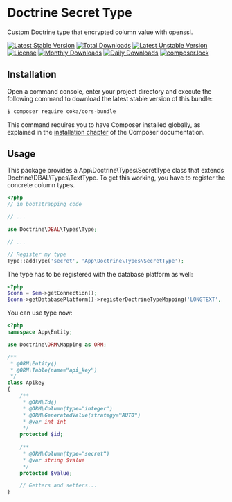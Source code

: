 # Doctrine Secret Type

Custom Doctrine type that encrypted column value with openssl.

[![Latest Stable Version](https://poser.pugx.org/coka/doctrine-secret-type/v/stable)](https://packagist.org/packages/coka/doctrine-secret-type)
[![Total Downloads](https://poser.pugx.org/coka/doctrine-secret-type/downloads)](https://packagist.org/packages/coka/doctrine-secret-type)
[![Latest Unstable Version](https://poser.pugx.org/coka/doctrine-secret-type/v/unstable)](https://packagist.org/packages/coka/doctrine-secret-type)
[![License](https://poser.pugx.org/coka/doctrine-secret-type/license)](https://packagist.org/packages/coka/doctrine-secret-type)
[![Monthly Downloads](https://poser.pugx.org/coka/doctrine-secret-type/d/monthly)](https://packagist.org/packages/coka/doctrine-secret-type)
[![Daily Downloads](https://poser.pugx.org/coka/doctrine-secret-type/d/daily)](https://packagist.org/packages/coka/doctrine-secret-type)
[![composer.lock](https://poser.pugx.org/coka/doctrine-secret-type/composerlock)](https://packagist.org/packages/coka/doctrine-secret-type)

## Installation

Open a command console, enter your project directory and execute the
following command to download the latest stable version of this bundle:

```bash
$ composer require coka/cors-bundle
```

This command requires you to have Composer installed globally, as explained
in the [installation chapter](https://getcomposer.org/doc/00-intro.md)
of the Composer documentation.

## Usage

This package provides a App\Doctrine\Types\SecretType class that extends Doctrine\DBAL\Types\TextType.
To get this working, you have to register the concrete column types.

```php
<?php
// in bootstrapping code

// ...

use Doctrine\DBAL\Types\Type;

// ...

// Register my type
Type::addType('secret', 'App\Doctrine\Types\SecretType');
```

The type has to be registered with the database platform as well:

```php
<?php
$conn = $em->getConnection();
$conn->getDatabasePlatform()->registerDoctrineTypeMapping('LONGTEXT', 'secret');
```

 You can use type now:
 
```php
<?php
namespace App\Entity;

use Doctrine\ORM\Mapping as ORM;

/**
 * @ORM\Entity()
 * @ORM\Table(name="api_key")
 */
class Apikey
{
    /**
     * @ORM\Id()
     * @ORM\Column(type="integer")
     * @ORM\GeneratedValue(strategy="AUTO")
     * @var int int
     */
    protected $id;
    
    /**
     * @ORM\Column(type="secret")
     * @var string $value
     */
    protected $value;

    // Getters and setters...
}
```
